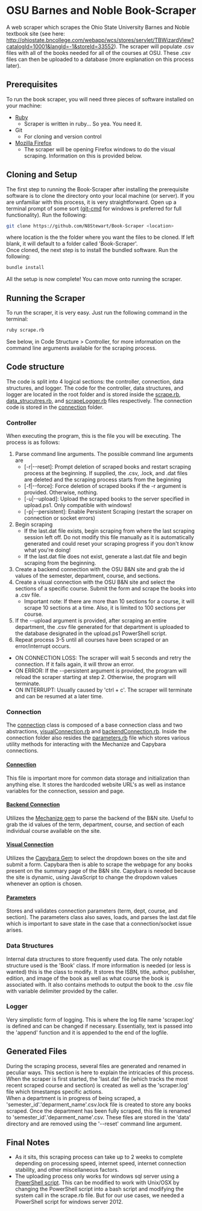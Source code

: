 # OSU Barnes and Noble Book-Scraper
A web scraper which scrapes the Ohio State University Barnes and Noble textbook site (see here: http://ohiostate.bncollege.com/webapp/wcs/stores/servlet/TBWizardView?catalogId=10001&langId=-1&storeId=33552). The scraper will populate .csv files with all of the books needed for all of the courses at OSU. These .csv files can then be uploaded to a database (more explanation on this process later). 

## Prerequisites
To run the book scraper, you will need three pieces of software installed on your machine:

* [Ruby](https://www.ruby-lang.org/en/downloads/)
	* Scraper is written in ruby... So yea. You need it.
* Git
	* For cloning and version control
* [Mozilla Firefox](https://www.mozilla.org/en-US/firefox/new/?product=firefox-3.6.8)
	* The scraper will be opening Firefox windows to do the visual scraping. Information on this is provided below.

## Cloning and Setup
The first step to running the Book-Scraper after installing the prerequisite software is to clone the directory onto your local machine (or server). If you are unfamiliar with this process, it is very straightforward. Open up a terminal prompt of some sort ([git-cmd](https://git-scm.com/download/win) for windows is preferred for full functionality). Run the following:

```bash
git clone https://github.com/N8Stewart/Book-Scraper <location>
```
where location is the the folder where you want the files to be cloned. If left blank, it will default to a folder called 'Book-Scraper'.
<br>
Once cloned, the next step is to install the bundled software. Run the following:
```bash
bundle install
```
All the setup is now complete! You can move onto running the scraper.

## Running the Scraper
To run the scraper, it is very easy. Just run the following command in the terminal:
```bash
ruby scrape.rb
```
See below, in Code Structure > Controller, for more information on the command line arguments available for the scraping process.

## Code structure
The code is split into 4 logical sections: the controller, connection, data structures, and logger. The code for the controller, data structures, and logger are located in the root folder and is stored inside the [scrape.rb](https://github.com/N8Stewart/Book-Scraper/blob/master/scrape.rb), [data_strucutres.rb](https://github.com/N8Stewart/Book-Scraper/blob/master/data_structures.rb), and [scrapeLogger.rb](https://github.com/N8Stewart/Book-Scraper/blob/master/scrapeLogger.rb) files respectively. The connection code is stored in the [connection](https://github.com/N8Stewart/Book-Scraper/tree/master/connection) folder.

### Controller
When executing the program, this is the file you will be executing. The process is as follows:

1. Parse command line arguments. The possible command line arguments are 
	* [-r|--reset]: Prompt deletion of scraped books and restart scraping process at the beginning. If supplied, the .csv, .lock, and .dat files are deleted and the scraping process starts from the beginning
	* [-f|--force]: Force deletion of scraped books if the -r argument is provided. Otherwise, nothing.
	* [-u|--upload]: Upload the scraped books to the server specified in upload.ps1. Only compatible with windows!
	* [-p|--persistent]: Enable Persistent Scraping (restart the scraper on connection or socket errors)
2. Begin scraping
	* If the last.dat file exists, begin scraping from where the last scraping session left off. Do not modify this file manually as it is automatically generated and could reset your scraping progress if you don't know what you're doing!
	* If the last.dat file does not exist, generate a last.dat file and begin scraping from the beginning.
3. Create a backend connection with the OSU B&amp;N site and grab the id values of the semester, department, course, and sections.
4. Create a visual connection with the OSU B&amp;N site and select the sections of a specific course. Submit the form and scrape the books into a .csv file.
	* Important note: If there are more than 10 sections for a course, it will scrape 10 sections at a time. Also, it is limited to 100 sections per course.
5. If the --upload argument is provided, after scraping an entire department, the .csv file generated for that department is uploaded to the database designated in the upload.ps1 PowerShell script. 
6. Repeat process 3-5 until all courses have been scraped or an error/interrupt occurs.

* ON CONNECTION LOSS: The scraper will wait 5 seconds and retry the connection. If it fails again, it will throw an error.
* ON ERROR: If the --persistent argument is provided, the program will reload the scraper starting at step 2. Otherwise, the program will terminate.
* ON INTERRUPT: Usually caused by 'ctrl + c'. The scraper will terminate and can be resumed at a later time.

### Connection
The [connection](https://github.com/N8Stewart/Book-Scraper/blob/master/connection/connection.rb) class is composed of a base connection class and two abstractions, [visualConnection.rb](https://github.com/N8Stewart/Book-Scraper/blob/master/connection/visualConnection.rb) and [backendConnection.rb](https://github.com/N8Stewart/Book-Scraper/blob/master/connection/backendConnection.rb). Inside the connection folder also resides the [parameters.rb](https://github.com/N8Stewart/Book-Scraper/blob/master/connection/parameters.rb) file which stores various utility methods for interacting with the Mechanize and Capybara connections.

#### [Connection](https://github.com/N8Stewart/Book-Scraper/blob/master/connection/connection.rb)
This file is important more for common data storage and initialization than anything else. It stores the hardcoded website URL's as well as instance variables for the connection, session and page. 

#### [Backend Connection](https://github.com/N8Stewart/Book-Scraper/blob/master/connection/backendConnection.rb)
Utilizes the [Mechanize gem](https://github.com/sparklemotion/mechanize) to parse the backend of the B&amp;N site. Useful to grab the id values of the term, department, course, and section of each individual course available on the site.

#### [Visual Connection](https://github.com/N8Stewart/Book-Scraper/blob/master/connection/visualConnection.rb)
Utilizes the [Capybara Gem](https://github.com/jnicklas/capybara) to select the dropdown boxes on the site and submit a form. Capybara then is able to scrape the webpage for any books present on the summary page of the B&amp;N site. Capybara is needed because the site is dynamic, using JavaScript to change the dropdown values whenever an option is chosen.

#### [Parameters](https://github.com/N8Stewart/Book-Scraper/blob/master/connection/parameters.rb)
Stores and validates connection parameters (term, dept, course, and section). The parameters class also saves, loads, and parses the last.dat file which is important to save state in the case that a connection/socket issue arises.

### Data Structures
Internal data structures to store frequently used data. The only notable structure used is the 'Book' class. If more information is needed (or less is wanted) this is the class to modify. It stores the ISBN, title, author, publisher, edition, and image of the book as well as what course the book is associated with. It also contains methods to output the book to the .csv file with variable delimiter provided by the caller.

### Logger
Very simplistic form of logging. This is where the log file name 'scraper.log' is defined and can be changed if necessary. Essentially, text is passed into the 'append' function and it is appended to the end of the logfile. 

## Generated Files
During the scraping process, several files are generated and renamed in peculiar ways. This section is here to explain the intricacies of this process. 
<br>
When the scraper is first started, the 'last.dat' file (which tracks the most recent scraped course and section) is created as well as the 'scraper.log' file which timestamps specific actions. 
<br>
When a department is in progress of being scraped, a 'semester_id'.'deparment_name'.csv.lock file is created to store any books scraped. Once the department has been fully scraped, this file is renamed to 'semester_id'.'deparment_name'.csv. These files are stored in the 'data' directory and are removed using the '--reset' command line argument.

## Final Notes
* As it sits, this scraping process can take up to 2 weeks to complete depending on processing speed, internet speed, internet connection stability, and other miscellaneous factors. 
* The uploading process only works for windows sql server using a [PowerShell script](https://github.com/N8Stewart/Book-Scraper/blob/master/upload.ps1). This can be modified to work with Unix/OSX by changing the PowerShell script into a bash script and modifying the system call in the scrape.rb file. But for our use cases, we needed a PowerShell script for windows server 2012.
